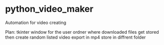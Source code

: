 # python_video_maker
 Automation for  video creating

Plan:
tkinter window for the user
ordner where downloaded files get stored
then create random listed video
export in mp4
store in diffrent folder